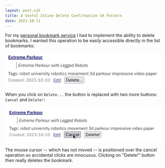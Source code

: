 ```yaml
---
layout: post.njk
title: A Useful Inline Delete Confirmation UX Pattern
date: 2023-10-11
---
```


For my [personal bookmark service](https://github.com/aggregat4/delicious-bookmarks) I had to implement the ability to delete bookmarks. I wanted this operation to be easily accessible directly in the list of bookmarks:

![Screnshot of an example bookmark with a delete button.](/images/screenshot-delicious.png)

When you click on `Delete...` the button is replaced with two more buttons: `Cancel` and `Delete!`:

![Screenshot of an example bookmark with the delete button pressed and the inline confirmation visible.](/images/screenshot-delicious-delete.png)

The mouse cursor -- which has not moved -- is positioned over the cancel operation so accidental clicks are innocuous. Clicking on "Delete!" button then really deletes the bookmark.
